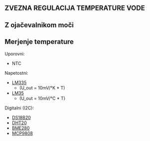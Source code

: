 ZVEZNA REGULACIJA TEMPERATURE VODE 
--------------------------------------------------------------------------------
## Z ojačevalnikom moči 

## Merjenje temperature 

Uporovni:
 - NTC

Napetostni:
 - [LM335](https://www.ti.com/lit/ds/symlink/lm235.pdf?ts=1733235265033&ref_url=https%253A%252F%252Fwww.google.com%252F)
    - (U_out = 10mV/°K * T)
 - [LM35](https://www.ti.com/lit/ds/symlink/lm35.pdf)
    - (U_out = 10mV/°C * T)

Digitalni (I2C):
 - [DS18B20](https://www.analog.com/media/en/technical-documentation/data-sheets/DS18B20.pdf)
 - [DHT20](https://www.mouser.com/pdfDocs/Productoverview-DFRobot-SEN0497.pdf)
 - [BME280](https://www.mouser.com/datasheet/2/783/BST-BME280-DS002-1509607.pdf)
 - [MCP9808](https://ww1.microchip.com/downloads/en/DeviceDoc/25095A.pdf)

